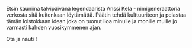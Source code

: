 Etsin kauniina talvipäivänä legendaarista Anssi Kela - nimigeneraattoria verkosta sitä kuitenkaan löytämättä. Päätin tehdä kulttuuriteon ja pelastaa tämän loistokkaan idean joka on tuonut iloa minulle ja monille muille jo varmasti kahden vuosikymmenen ajan.

Ota ja nauti !
